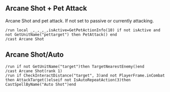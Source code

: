## Arcane Shot + Pet Attack
Arcane Shot and pet attack. If not set to passive or currently attacking.
```
/run local _,_,_,_,isActive=GetPetActionInfo(10) if not isActive and not GetUnitName("pettarget") then PetAttack() end
/cast Arcane Shot
```


## Arcane Shot/Auto
```
/run if not GetUnitName("target")then TargetNearestEnemy()end
/cast Arcane Shot(rank 1)
/run if CheckInteractDistance("target", 3)and not PlayerFrame.inCombat then AttackTarget()elseif not IsAutoRepeatAction(3)then CastSpellByName("Auto Shot")end
```